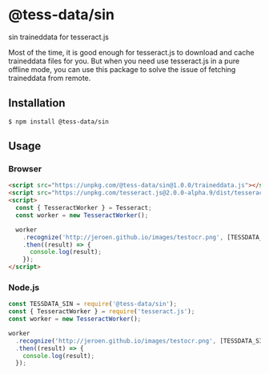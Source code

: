 # @tess-data/sin

sin traineddata for tesseract.js

Most of the time, it is good enough for tesseract.js to download and cache traineddata files for you.
But when you need use tesseract.js in a pure offline mode, you can use this package to solve the issue of fetching traineddata from remote.

## Installation

```
$ npm install @tess-data/sin
```

## Usage

### Browser

```html
<script src="https://unpkg.com/@tess-data/sin@1.0.0/traineddata.js"></script>
<script src="https://unpkg.com/tesseract.js@2.0.0-alpha.9/dist/tesseract.min.js"></script>
<script>
  const { TesseractWorker } = Tesseract;
  const worker = new TesseractWorker();

  worker
    .recognize('http://jeroen.github.io/images/testocr.png', [TESSDATA_SIN])
    .then((result) => {
      console.log(result);
    });
</script>
```

### Node.js

```javascript
const TESSDATA_SIN = require('@tess-data/sin');
const { TesseractWorker } = require('tesseract.js');
const worker = new TesseractWorker();

worker
  .recognize('http://jeroen.github.io/images/testocr.png', [TESSDATA_SIN])
  .then((result) => {
    console.log(result);
  });
```
